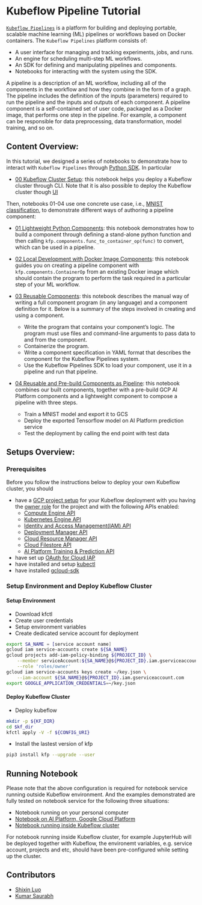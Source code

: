# Kubeflow Pipeline Tutorial 
[`Kubeflow Pipelines`](https://github.com/kubeflow/pipelines) is a platform for building and deploying portable, scalable machine learning (ML) pipelines or 
workflows based on Docker containers. The `Kubeflow Pipelines` platform consists of:
- A user interface for managing and tracking experiments, jobs, and runs.
- An engine for scheduling multi-step ML workflows.
- An SDK for defining and manipulating pipelines and components.
- Notebooks for interacting with the system using the SDK.

A pipeline is a description of an ML workflow, including all of the components in the workflow and 
how they combine in the form of a graph. The pipeline includes the definition of the inputs (parameters) required to 
run the pipeline and the inputs and outputs of each component. A pipeline component is a self-contained set of user 
code, packaged as a Docker image, that performs one step in the pipeline. For example, a component can be responsible 
for data preprocessing, data transformation, model training, and so on. 

## Content Overview:
In this tutorial, we designed a series of notebooks to demonstrate how to interact with `Kubeflow Pipelines` through
[Python SDK](https://github.com/kubeflow/pipelines/tree/master/sdk/python/kfp). In particular
- [00 Kubeflow Cluster Setup](00_Kubeflow_Cluster_Setup.ipynb): this notebook helps you deploy a Kubeflow 
cluster through CLI. Note that it is also possible to deploy the Kubeflow cluster though 
[UI](https://www.kubeflow.org/docs/gke/deploy/deploy-ui/)

Then, notebooks 01-04 use one concrete use case, i.e., 
[MNIST classification](https://www.tensorflow.org/tutorials/quickstart/beginner), to demonstrate different ways of
authoring a pipeline component: 
- [01 Lightweight Python Components](01_Lightweight_Python_Components.ipynb): this notebook demonstrates how to build a 
component through defining a stand-alone python function and then calling `kfp.components.func_to_container_op(func)` to 
convert, which can be used in a pipeline.

- [02 Local Development with Docker Image Components](02_Local_Development_with_Docker_Image_Components.ipynb): this 
notebook guides you on creating a pipeline component with `kfp.components.ContainerOp` from an existing Docker image 
which should contain the program to perform the task required in a particular step of your ML workflow.

- [03 Reusable Components](03_Reusable_Components.ipynb): this notebook describes the manual way of writing a full 
component program (in any language) and a component definition for it. Below is a summary of the steps involved in 
creating and using a component.
    - Write the program that contains your component’s logic. The program must use files and command-line arguments 
    to pass data to and from the component.
    - Containerize the program.
    - Write a component specification in YAML format that describes the component for the Kubeflow Pipelines system.
    - Use the Kubeflow Pipelines SDK to load your component, use it in a pipeline and run that pipeline.

- [04 Reusable and Pre-build Components as Pipeline](04_Reusable_and_Pre-build_Components_as_Pipeline.ipynb): this 
notebook combines our built components, together with a pre-build GCP AI Platform components 
and a lightweight component to compose a pipeline with three steps.
    - Train a MNIST model and export it to GCS
    - Deploy the exported Tensorflow model on AI Platform prediction service
    - Test the deployment by calling the end point with test data

## Setups Overview:
### Prerequisites
Before you follow the instructions below to deploy your own Kubeflow cluster, you should

- have a [GCP project setup](https://www.kubeflow.org/docs/gke/deploy/project-setup/) for your Kubeflow deployment 
with you having the [owner role](https://cloud.google.com/iam/docs/understanding-roles#primitive_role_definitions) 
for the project and with the following APIs enabled:
    - [Compute Engine API](https://pantheon.corp.google.com/apis/library/compute.googleapis.com)
    - [Kubernetes Engine API](https://pantheon.corp.google.com/apis/library/container.googleapis.com)
    - [Identity and Access Management(IAM) API](https://pantheon.corp.google.com/apis/library/iam.googleapis.com)
    - [Deployment Manager API](https://pantheon.corp.google.com/apis/library/deploymentmanager.googleapis.com)
    - [Cloud Resource Manager API](https://pantheon.corp.google.com/apis/library/cloudresourcemanager.googleapis.com)
    - [Cloud Filestore API](https://pantheon.corp.google.com/apis/library/file.googleapis.com)
    - [AI Platform Training & Prediction API](https://pantheon.corp.google.com/apis/library/ml.googleapis.com)
- have set up [OAuth for Cloud IAP](https://www.kubeflow.org/docs/gke/deploy/oauth-setup/)
- have installed and setup [kubectl](https://kubernetes.io/docs/tasks/tools/install-kubectl/)
- have installed [gcloud-sdk](https://cloud.google.com/sdk/)

### Setup Environment and Deploy Kubeflow Cluster
#### Setup Environment
* Download kfctl
* Create user credentials
* Setup environment variables
* Create dedicated service account for deployment
```bash
export SA_NAME = [service account name]
gcloud iam service-accounts create ${SA_NAME}
gcloud projects add-iam-policy-binding ${PROJECT_ID} \
    --member serviceAccount:${SA_NAME}@${PROJECT_ID}.iam.gserviceaccount.com \
    --role 'roles/owner'
gcloud iam service-accounts keys create ~/key.json \
    --iam-account ${SA_NAME}@${PROJECT_ID}.iam.gserviceaccount.com
export GOOGLE_APPLICATION_CREDENTIALS=~/key.json
```

#### Deploy Kubeflow Cluster
* Deploy kubeflow
```bash
mkdir -p ${KF_DIR}
cd $kf_dir
kfctl apply -V -f ${CONFIG_URI}
```

* Install the lastest version of kfp
```bash
pip3 install kfp --upgrade --user
```

## Running Notebook
Please note that the above configuration is required for notebook service running outside Kubeflow environment. 
And the examples demonstrated are fully tested on notebook service for the following three situations:
- Notebook running on your personal computer
- [Notebook on AI Platform, Google Cloud Platform](https://cloud.google.com/ai-platform-notebooks/)
- [Notebook running inside Kubeflow cluster](https://www.kubeflow.org/docs/components/jupyter/)
 
For notebook running inside Kubeflow cluster, for example JupyterHub will be deployed together with Kubeflow, the 
environemt variables, e.g. service account, projects and etc, should have been pre-configured while 
setting up the cluster.

## Contributors
- [Shixin Luo](https://github.com/luotigerlsx)
- [Kumar Saurabh](https://github.com/saurabh24292)